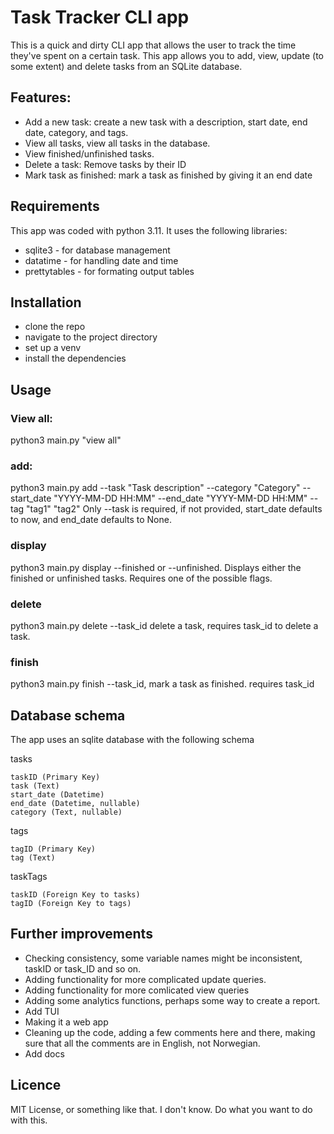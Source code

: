# Task Tracker CLI app 

This is a quick and dirty CLI app that allows the user to track 
the time they've spent on a certain task. 
This app allows you to add, view, update (to some extent) and delete tasks from an SQLite database. 


## Features: 

- Add a new task: create a new task with a description, start date, end date, category, and tags. 
- View all tasks, view all tasks in the database. 
- View finished/unfinished tasks.
- Delete a task: Remove tasks by their ID
- Mark task as finished: mark a task as finished by giving it an end date


## Requirements 

This app was coded with python 3.11.
It uses the following libraries: 

- sqlite3 - for database management 
- datatime - for handling date and time 
- prettytables - for formating output tables 

## Installation 

- clone the repo 
- navigate to the project directory 
- set up a venv 
- install the dependencies 


## Usage 

### View all: 

python3 main.py "view all" 

### add:  
python3 main.py add --task "Task description" --category "Category" --start_date "YYYY-MM-DD HH:MM" --end_date "YYYY-MM-DD HH:MM" --tag "tag1" "tag2"
Only --task is required, if not provided, start_date defaults to now, and end_date defaults to None. 

### display
python3 main.py display --finished or --unfinished. Displays either the finished or unfinished tasks. Requires one of the possible flags. 

### delete
python3 main.py delete --task_id delete a task, requires task_id to delete a task. 

### finish 

python3 main.py finish --task_id, mark a task as finished. requires task_id 


## Database schema 

The app uses an sqlite database with the following schema 

tasks

    taskID (Primary Key)
    task (Text)
    start_date (Datetime)
    end_date (Datetime, nullable)
    category (Text, nullable)

tags

    tagID (Primary Key)
    tag (Text)

taskTags

    taskID (Foreign Key to tasks)
    tagID (Foreign Key to tags)



## Further improvements 

- Checking consistency, some variable names might be inconsistent, taskID or task_ID and so on. 
- Adding functionality for more complicated update queries. 
- Adding functionality for more comlicated view queries 
- Adding some analytics functions, perhaps some way to create a report. 
- Add TUI
- Making it a web app 
- Cleaning up the code, adding a few comments here and there, making sure that all the comments are in English, not Norwegian. 
- Add docs 

## Licence

MIT License, or something like that. I don't know. Do what you want to do with this. 